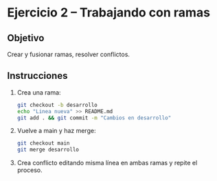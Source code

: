 # Ejercicio 2 – Trabajando con ramas
## Objetivo
Crear y fusionar ramas, resolver conflictos.

## Instrucciones
1. Crea una rama:
   ```bash
   git checkout -b desarrollo
   echo "Linea nueva" >> README.md
   git add . && git commit -m "Cambios en desarrollo"
   ```
2. Vuelve a main y haz merge:
   ```bash
   git checkout main
   git merge desarrollo
   ```
3. Crea conflicto editando misma línea en ambas ramas y repite el proceso.
